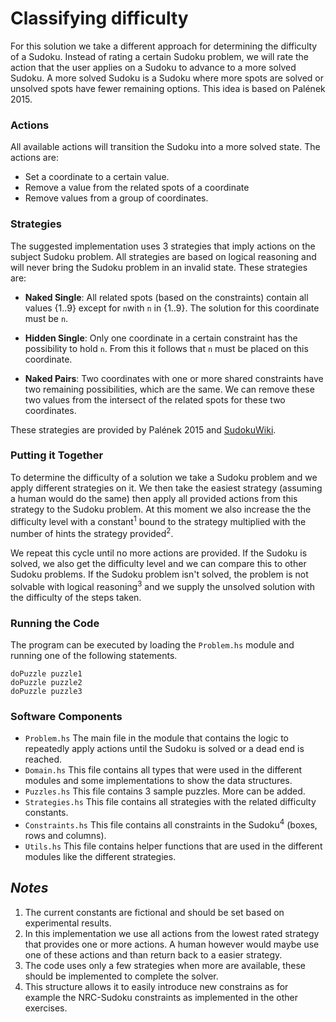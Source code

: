# Classifying difficulty

For this solution we take a different approach for determining the difficulty of a Sudoku. Instead of rating a certain Sudoku problem, we will rate the action that the user applies on a Sudoku to advance to a more solved Sudoku. A more solved Sudoku is a Sudoku where more spots are solved or unsolved spots have fewer remaining options. This idea is based on Palének 2015.

### Actions

All available actions will transition the Sudoku into a more solved state. The actions are:

* Set a coordinate to a certain value.
* Remove a value from the related spots of a coordinate
* Remove values from a group of coordinates.

### Strategies

The suggested implementation uses 3 strategies that imply actions on the subject Sudoku problem. All strategies are based on logical reasoning and will never bring the Sudoku problem in an invalid state. These strategies are:

- **Naked Single**: All related spots (based on the constraints) contain all values {1..9} except for `n`with `n` in {1..9}. The solution for this coordinate must be `n`.

- **Hidden Single**: Only one coordinate in a certain constraint has the possibility to hold `n`. From this it follows that `n` must be placed on this coordinate.

- **Naked Pairs**: Two coordinates with one or more shared constraints have two remaining possibilities, which are the same. We can remove these two values from the intersect of the related spots for these two coordinates.

These strategies are provided by Palének 2015 and [SudokuWiki](http://www.Sudokuwiki.org/).

### Putting it Together

To determine the difficulty of a solution we take a Sudoku problem and we apply different strategies on it. We then take the easiest strategy (assuming a human would do the same) then apply all provided actions from this strategy to the Sudoku problem. At this moment we also increase the the difficulty level with a constant<sup>1</sup> bound to the strategy multiplied with the number of hints the strategy provided<sup>2</sup>.

We repeat this cycle until no more actions are provided. If the Sudoku is solved, we also get the difficulty level and we can compare this to other Sudoku problems. If the Sudoku problem isn't solved, the problem is not solvable with logical reasoning<sup>3</sup> and we supply the unsolved solution with the difficulty of the steps taken.

### Running the Code

The program can be executed by loading the `Problem.hs` module and running one of the following statements.

```
doPuzzle puzzle1
doPuzzle puzzle2
doPuzzle puzzle3
```

### Software Components

* `Problem.hs` The main file in the module that contains the logic to repeatedly apply actions until the Sudoku is solved or a dead end is reached.
* `Domain.hs` This file contains all types that were used in the different modules and some implementations to show the data structures.
* `Puzzles.hs` This file contains 3 sample puzzles. More can be added.
* `Strategies.hs` This file contains all strategies with the related difficulty constants.
* `Constraints.hs` This file contains all constraints in the Sudoku<sup>4</sup> (boxes, rows and columns).
* `Utils.hs` This file contains helper functions that are used in the different modules like the different strategies.


## *Notes*

1. The current constants are fictional and should be set based on experimental results.
1. In this implementation we use all actions from the lowest rated strategy that provides one or more actions. A human however would maybe use one of these actions and than return back to a easier strategy.  
1. The code uses only a few strategies when more are available, these should be implemented to complete the solver.
1. This structure allows it to easily introduce new constrains as for example the NRC-Sudoku constraints as implemented in the other exercises.
